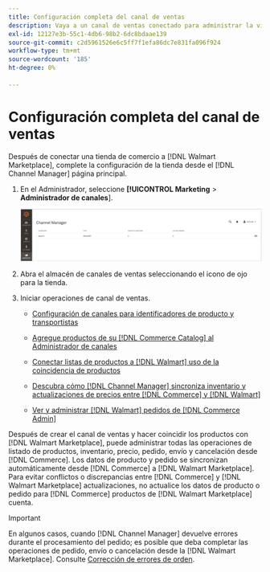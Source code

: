 ```yaml
---
title: Configuración completa del canal de ventas
description: Vaya a un canal de ventas conectado para administrar la vista y administración de listas de productos, actualizaciones de inventario y precios y realizar un seguimiento de pedidos
exl-id: 12127e3b-55c1-4db6-98b2-6dc8bdaae139
source-git-commit: c2d5961526e6c5ff7f1efa86dc7e831fa096f924
workflow-type: tm+mt
source-wordcount: '185'
ht-degree: 0%

---
```


# Configuración completa del canal de ventas

Después de conectar una tienda de comercio a [!DNL Walmart Marketplace], complete la configuración de la tienda desde el [!DNL Channel Manager] página principal.

1. En el Administrador, seleccione **[!UICONTROL Marketing** > **Administrador de canales**].

   ![Administrar tiendas del administrador de canales](assets/channel-manager-setup-first-store.png)

1. Abra el almacén de canales de ventas seleccionando el icono de ojo para la tienda.

1. Iniciar operaciones de canal de ventas.

   - [Configuración de canales para identificadores de producto y transportistas](configure-channel-settings.md)

   - [Agregue productos de su [!DNL Commerce Catalog] al Administrador de canales](add-products-to-channel-store.md)

   - [Conectar listas de productos a [!DNL Walmart] uso de la coincidencia de productos](connect-listings-to-marketplace.md)

   - [Descubra cómo [!DNL Channel Manager] sincroniza inventario y actualizaciones de precios entre [!DNL Commerce] y [!DNL Walmart]](inventory-and-price-updates.md)

   - [Ver y administrar [!DNL Walmart] pedidos de [!DNL Commerce Admin]](manage-orders.md)

Después de crear el canal de ventas y hacer coincidir los productos con [!DNL Walmart Marketplace], puede administrar todas las operaciones de listado de productos, inventario, precio, pedido, envío y cancelación desde [!DNL Commerce]. Los datos de producto y pedido se sincronizan automáticamente desde [!DNL Commerce] a [!DNL Walmart Marketplace]. Para evitar conflictos o discrepancias entre [!DNL Commerce] y [!DNL Walmart Marketplace] actualizaciones, no actualice los datos de producto o pedido para [!DNL Commerce] productos de [!DNL Walmart Marketplace] cuenta.

>[!IMPORTANT]
>
>En algunos casos, cuando [!DNL Channel Manager] devuelve errores durante el procesamiento del pedido; es posible que deba completar las operaciones de pedido, envío o cancelación desde la [!DNL Walmart Marketplace]. Consulte [Corrección de errores de orden](process-orders.md#fix-order-errors).

